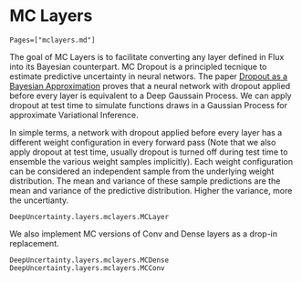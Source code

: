 # MC Layers 

```@index
Pages=["mclayers.md"]
```

The goal of MC Layers is to facilitate converting any layer defined in Flux into its Bayesian counterpart. MC Dropout is a principled tecnique to estimate predictive uncertainty in neural networs. The paper [Dropout as a Bayesian Approximation](https://arxiv.org/abs/1506.02142) proves that a neural network with dropout applied before every layer is equivalent to a Deep Gaussain Process. We can apply dropout at test time to simulate functions draws in a Gaussian Process for approximate Variational Inference. 

In simple terms, a network with dropout applied before every layer has a different weight configuration in every forward pass (Note that we also apply dropout at test time, usually dropout is turned off during test time to ensemble the various weight samples implicitly). Each weight configuration can be considered an independent sample from the underlying weight distribution. The mean and variance of these sample predictions are the mean and variance of the predictive distribution. Higher the variance, more the uncertianty. 

```@docs
DeepUncertainty.layers.mclayers.MCLayer
```

We also implement MC versions of Conv and Dense layers as a drop-in replacement. 

```@docs
DeepUncertainty.layers.mclayers.MCDense
DeepUncertainty.layers.mclayers.MCConv 
```